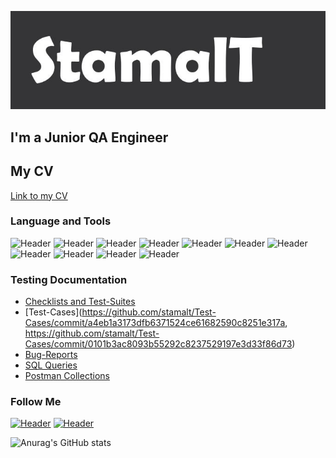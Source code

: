 ![Header](https://github.com/stamalt/StamalT/blob/main/assets/stml.png)
## I'm a Junior QA Engineer

## My CV
[Link to my CV](https://drive.google.com/file/d/1KjunvpxTQDuunnZxsql9pkqwZb_Xuhjl/view?usp=share_link)


### Language and Tools
![Header](https://img.shields.io/badge/Postman-090909?style=for-the-badge&logo=postman&logoColor=f76935)
![Header](https://img.shields.io/badge/Swagger-090909?style=for-the-badge&logo=swagger&logoColor=7ede2b)
![Header](https://img.shields.io/badge/Github-090909?style=for-the-badge&logo=github&logoColor=8cc4d7)
![Header](https://img.shields.io/badge/MySQL-090909?style=for-the-badge&logo=mysql&logoColor=00618a)
![Header](https://img.shields.io/badge/DevTools-090909?style=for-the-badge&logo=googlechrome&logoColor=2674f2)
![Header](https://img.shields.io/badge/AndroidStudio-090909?style=for-the-badge&logo=androidstudio&logoColor=3ad07d)
![Header](https://img.shields.io/badge/Fiddler-090909?style=for-the-badge&logo=fiddler&logoColor=8cc4d7)
![Header](https://img.shields.io/badge/CharlesProxy-090909?style=for-the-badge&logo=charlesproxy&logoColor=8cc4d7)
![Header](https://img.shields.io/badge/Qase-090909?style=for-the-badge&logo=Qase&logoColor=8cc4d7)
![Header](https://img.shields.io/badge/YouTrack-090909?style=for-the-badge&logo=YouTrack&logoColor=8cc4d7)
![Header](https://img.shields.io/badge/GitBash-090909?style=for-the-badge&logo=gitbash&logoColor=8cc4d7)

### Testing Documentation

- [Checklists and Test-Suites](https://github.com/stamalt/Checklists/commit/4004af39311ab32fa433de28eea78826df238572)
- [Test-Cases](https://github.com/stamalt/Test-Cases/commit/a4eb1a3173dfb6371524ce61682590c8251e317a, https://github.com/stamalt/Test-Cases/commit/0101b3ac8093b55292c8237529197e3d33f86d73)
- [Bug-Reports](https://github.com/artichokeee/bug-reports)
- [SQL Queries](https://github.com/stamalt/SQL-Queries/blob/main/SQL%20Queries.txt)
- [Postman Collections](https://github.com/artichokeee/postman)

### Follow Me
[![Header](https://img.shields.io/badge/Telegram-090909?style=for-the-badge&logo=telegram&logoColor=31a5db)](https://t.me/StamalT)
[![Header](https://img.shields.io/badge/Linkedin-090909?style=for-the-badge&logo=linkedin&logoColor=0073b1)](https://www.linkedin.com/in/tanya-stamal/?midToken=AQEsnExn_XuTlw&midSig=3BQmjsU1WivWA1&trk=eml-email_notification_single_mentioned_you_in_this_01-header-12-profile&trkEmail=eml-email_notification_single_mentioned_you_in_this_01-header-12-profile-null-gjh544%7Elcmgwtas%7Ewa-null-neptune%2Fprofile%7Evanity%2Eview)

![Anurag's GitHub stats](https://github-readme-stats.vercel.app/api?username=StamalT&show_icons=true&theme=radical)